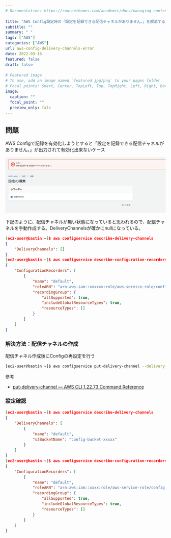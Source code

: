```yaml
---
# Documentation: https://sourcethemes.com/academic/docs/managing-content/

title: "AWS Config設定時の「設定を記録できる配信チャネルがありません。」を解消する"
subtitle: ""
summary: " "
tags: ["AWS"]
categories: ["AWS"]
url: aws-config-delivery-channels-error
date: 2022-03-16
featured: false
draft: false

# Featured image
# To use, add an image named `featured.jpg/png` to your pages folder.
# Focal points: Smart, Center, TopLeft, Top, TopRight, Left, Right, BottomLeft, Bottom, BottomRight.
image:
  caption: ""
  focal_point: ""
  preview_only: fals
---
```


## 問題

AWS Configで記録を有効化しようとすると「設定を記録できる配信チャネルがありません。」が出力されて有効化出来ないケース

![image-20220314143103696](image-20220314143103696.png)

下記のように、配信チャネルが無い状態になっていると思われるので、配信チャネルを手動作成する。DeliveryChannelsが確かにnullになっている。

```json
[ec2-user@bastin ~]$ aws configservice describe-delivery-channels
{
    "DeliveryChannels": []
}
[ec2-user@bastin ~]$ aws configservice describe-configuration-recorders
{
    "ConfigurationRecorders": [
        {
            "name": "default",
            "roleARN": "arn:aws:iam::xxxxxx:role/aws-service-role/config.amazonaws.com/AWSServiceRoleForConfig",
            "recordingGroup": {
                "allSupported": true,
                "includeGlobalResourceTypes": true,
                "resourceTypes": []
            }
        }
    ]
}
```

### 解決方法：配信チャネルの作成

配信チャネル作成後にConfigの再設定を行う

```sh
[ec2-user@bastin ~]$ aws configservice put-delivery-channel --delivery-channel name=default,s3BucketName=config-bucket-xxxxxxxxxx --region ap-northeast-1
```

参考

- [put\-delivery\-channel — AWS CLI 1\.22\.73 Command Reference](https://docs.aws.amazon.com/cli/latest/reference/configservice/put-delivery-channel.html)

### 設定確認

```json
[ec2-user@bastin ~]$ aws configservice describe-delivery-channels
{
    "DeliveryChannels": [
        {
            "name": "default",
            "s3BucketName": "config-bucket-xxxxx"
        }
    ]
}
[ec2-user@bastin ~]$ aws configservice describe-configuration-recorders
{
    "ConfigurationRecorders": [
        {
            "name": "default",
            "roleARN": "arn:aws:iam::xxxx:role/aws-service-role/config.amazonaws.com/AWSServiceRoleForConfig",
            "recordingGroup": {
                "allSupported": true,
                "includeGlobalResourceTypes": true,
                "resourceTypes": []
            }
        }
    ]
}

```

